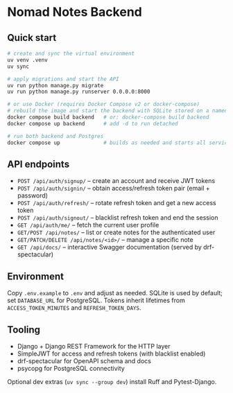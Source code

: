 # Nomad Notes Backend

## Quick start

```bash
# create and sync the virtual environment
uv venv .venv
uv sync

# apply migrations and start the API
uv run python manage.py migrate
uv run python manage.py runserver 0.0.0.0:8000

# or use Docker (requires Docker Compose v2 or docker-compose)
# rebuild the image and start the backend with SQLite stored on a named volume
docker compose build backend   # or: docker-compose build backend
docker compose up backend      # add -d to run detached

# run both backend and Postgres
docker compose up              # builds as needed and starts all services
```

## API endpoints

- `POST /api/auth/signup/` – create an account and receive JWT tokens
- `POST /api/auth/signin/` – obtain access/refresh token pair (email + password)
- `POST /api/auth/refresh/` – rotate refresh token and get a new access token
- `POST /api/auth/signout/` – blacklist refresh token and end the session
- `GET /api/auth/me/` – fetch the current user profile
- `GET/POST /api/notes/` – list or create notes for the authenticated user
- `GET/PATCH/DELETE /api/notes/<id>/` – manage a specific note
- `GET /api/docs/` – interactive Swagger documentation (served by drf-spectacular)

## Environment

Copy `.env.example` to `.env` and adjust as needed. SQLite is used by default; set `DATABASE_URL` for PostgreSQL. Tokens inherit lifetimes from `ACCESS_TOKEN_MINUTES` and `REFRESH_TOKEN_DAYS`.

## Tooling

- Django + Django REST Framework for the HTTP layer
- SimpleJWT for access and refresh tokens (with blacklist enabled)
- drf-spectacular for OpenAPI schema and docs
- psycopg for PostgreSQL connectivity

Optional dev extras (`uv sync --group dev`) install Ruff and Pytest-Django.
